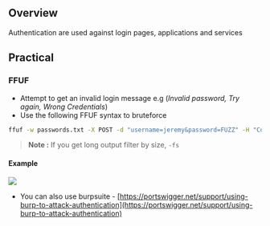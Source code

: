 ## **Overview**

Authentication are used against login pages, applications and services

## **Practical**

### **FFUF**

- Attempt to get an invalid login message e.g (_Invalid password, Try again, Wrong Credentials_)
- Use the following FFUF syntax to bruteforce

```bash
ffuf -w passwords.txt -X POST -d "username=jeremy&password=FUZZ" -H "Content-Type: application/x-www-form-urlencoded" -u http://localhost/labs/a0x01.php -fs 1814
```

> **Note :** If you get long output filter by size, `-fs` 


#### **Example**

![](https://i.imgur.com/0ED2QaE.jpg)




- You can also use burpsuite -  [https://portswigger.net/support/using-burp-to-attack-authentication](https://portswigger.net/support/using-burp-to-attack-authentication)